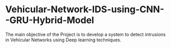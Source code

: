 # Vehicular-Network-IDS-using-CNN--GRU-Hybrid-Model

The main objective of the Project is to develop a system to detect intrusions in Vehicular Networks using Deep learning techniques.
